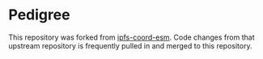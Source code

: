 # Pedigree

This repository was forked from [ipfs-coord-esm](https://github.com/Permissionless-Software-Foundation/ipfs-coord-esm). Code changes from that upstream repository is frequently pulled in and merged to this repository.
